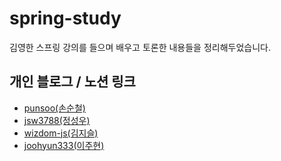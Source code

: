 # spring-study
김영한 스프링 강의를 들으며 배우고 토론한 내용들을 정리해두었습니다.

## 개인 블로그 / 노션 링크
* [punsoo(손순철)](https://punsoo.github.io/)
* [jsw3788(정성우)](https://jsw3788.github.io)
* [wizdom-js(김지슬)](https://wizdom.tistory.com/category/Web/Spring)
* [joohyun333(이주현)](https://joohyun.notion.site/9bb7e0e383b142ce9d8d6436c6b47829)
